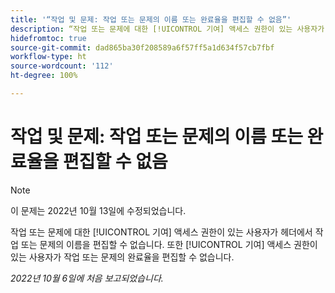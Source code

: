 ```yaml
---
title: '“작업 및 문제: 작업 또는 문제의 이름 또는 완료율을 편집할 수 없음”'
description: “작업 또는 문제에 대한 [!UICONTROL 기여] 액세스 권한이 있는 사용자가 헤더에서 작업 또는 문제의 이름을 편집할 수 없습니다. 또한 [!UICONTROL 기여] 액세스 권한이 있는 사용자가 작업 또는 문제의 완료율을 편집할 수 없습니다.”
hidefromtoc: true
source-git-commit: dad865ba30f208589a6f57ff5a1d634f57cb7fbf
workflow-type: ht
source-wordcount: '112'
ht-degree: 100%

---
```



# 작업 및 문제: 작업 또는 문제의 이름 또는 완료율을 편집할 수 없음

>[!NOTE]
>
>이 문제는 2022년 10월 13일에 수정되었습니다.

작업 또는 문제에 대한 [!UICONTROL 기여] 액세스 권한이 있는 사용자가 헤더에서 작업 또는 문제의 이름을 편집할 수 없습니다. 또한 [!UICONTROL 기여] 액세스 권한이 있는 사용자가 작업 또는 문제의 완료율을 편집할 수 없습니다.

_2022년 10월 6일에 처음 보고되었습니다._

